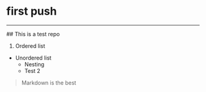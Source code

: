 # first push
<hr>
## This is a test repo 

1. Ordered list 
- Unordered list 
	- Nesting
	- Test 2
> Markdown is the best